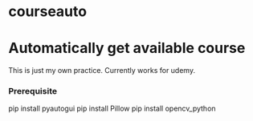 # courseauto
Automatically get available course
================================================================
This is just my own practice.
Currently works for udemy.

### Prerequisite
pip install pyautogui
pip install Pillow
pip install opencv_python
